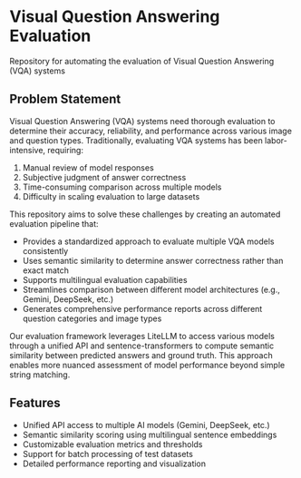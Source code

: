 # Visual Question Answering Evaluation
Repository for automating the evaluation of Visual Question Answering (VQA) systems

## Problem Statement

Visual Question Answering (VQA) systems need thorough evaluation to determine their accuracy, reliability, and performance across various image and question types. Traditionally, evaluating VQA systems has been labor-intensive, requiring:

1. Manual review of model responses
2. Subjective judgment of answer correctness
3. Time-consuming comparison across multiple models
4. Difficulty in scaling evaluation to large datasets

This repository aims to solve these challenges by creating an automated evaluation pipeline that:

- Provides a standardized approach to evaluate multiple VQA models consistently
- Uses semantic similarity to determine answer correctness rather than exact match
- Supports multilingual evaluation capabilities
- Streamlines comparison between different model architectures (e.g., Gemini, DeepSeek, etc.)
- Generates comprehensive performance reports across different question categories and image types

Our evaluation framework leverages LiteLLM to access various models through a unified API and sentence-transformers to compute semantic similarity between predicted answers and ground truth. This approach enables more nuanced assessment of model performance beyond simple string matching.

## Features

- Unified API access to multiple AI models (Gemini, DeepSeek, etc.)
- Semantic similarity scoring using multilingual sentence embeddings
- Customizable evaluation metrics and thresholds
- Support for batch processing of test datasets
- Detailed performance reporting and visualization

